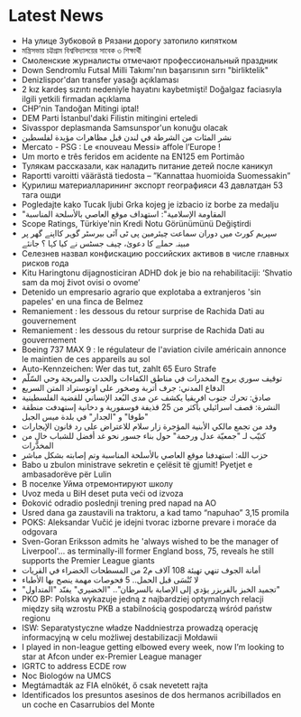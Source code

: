 # Latest News
-  На улице Зубковой в Рязани дорогу затопило кипятком
-  মন্ত্রিসভায় চট্টগ্রাম বিশ্ববিদ্যালয়ের সাবেক ৩ শিক্ষার্থী
-  Смоленские журналисты отмечают профессиональный праздник
-  Down Sendromlu Futsal Milli Takımı'nın başarısının sırrı "birliktelik"
-  Denizlispor'dan transfer yasağı açıklaması
-  2 kız kardeş sızıntı nedeniyle hayatını kaybetmişti! Doğalgaz faciasıyla ilgili yetkili firmadan açıklama
-  CHP'nin Tandoğan Mitingi iptal!
-  DEM Parti İstanbul'daki Filistin mitingini erteledi
-  Sivasspor deplasmanda Samsunspor'un konuğu olacak
-  نشر المئات من الشرطة في لندن قبل مظاهرات مؤيدة لفلسطين
-  Mercato - PSG : Le «nouveau Messi» affole l’Europe !
-  Um morto e três feridos em acidente na EN125 em Portimão
-  Тулякам рассказали, как наладить питание детей после каникул
-  Raportti varoitti väärästä tiedosta – ”Kannattaa huomioida Suomessakin”
-  Қурилиш материалларининг экспорт географияси 43 давлатдан 53 тага ошди
-  Pogledajte kako Tucak ljubi Grka kojeg je izbacio iz borbe za medalju
-  "المقاومة الإسلامية": استهداف موقع العاصي بالأسلحة المناسبة
-  Scope Ratings, Türkiye'nin Kredi Notu Görünümünü Değiştirdi
-  سپریم کورٹ میں دوران سماعت چیئرمین پی ٹی آئی بیرسٹر گوہر کااپنے گھر پر مبینہ حملے کا دعویٰ، چیف جسٹس نے کیا کہا ؟ جانئے
-  Селезнев назвал конфискацию российских активов в числе главных рисков года
-  Kitu Haringtonu dijagnosticiran ADHD dok je bio na rehabilitaciji: ‘Shvatio sam da moj život ovisi o ovome’
-  Detenido un empresario agrario que explotaba a extranjeros 'sin papeles' en una finca de Belmez
-  Remaniement : les dessous du retour surprise de Rachida Dati au gouvernement
-  Remaniement : les dessous du retour surprise de Rachida Dati au gouvernement
-  Boeing 737 MAX 9 : le régulateur de l'aviation civile américain annonce le maintien de ces appareils au sol
-  Auto-Kennzeichen: Wer das tut, zahlt 65 Euro Strafe
-  توقيف سوري يروج المخدرات في مناطق الكفاءات والحدت والمريجة وحي السّلّم
-  الدفاع المدني: جرف أتربة وصخور على اوتوستراد المتن السريع
-  صادق: تحرك جنوب افريقيا يكشف عن مدى البُعد الإنساني للقضية الفلسطينية
-  النشرة: قصف اسرائيلي بأكثر من 25 قذيفة فوسفورية و دخانية إستهدفت منطقة "طوفا" و "الجدار" في بلدة ميس الجبل
-  وفد من تجمع مالكي الأبنية المؤجرة زار سلام للاعتراض على رد قانون الإيجارات
-  كتيّب لـ "جمعيّة عدل ورحمة" حول بناء جسور نحو غد أفضل للشباب خالٍ من المخدّرات
-  حزب الله: استهدفنا موقع ‏العاصي بالأسلحة المناسبة وتم إصابته بشكل مباشر
-  Babo u zbulon ministrave sekretin e çelësit të gjumit! Pyetjet e ambasadorëve për Lulin
-  В поселке Уйма отремонтируют школу
-  Uvoz meda u BiH deset puta veći od izvoza
-  Đoković odradio poslednji trening pred napad na AO
-  Usred dana ga zaustavili na traktoru, a kad tamo “napuhao” 3,15 promila
-  POKS: Aleksandar Vučić je idejni tvorac izborne prevare i moraće da odgovara
-  Sven-Goran Eriksson admits he 'always wished to be the manager of Liverpool'... as terminally-ill former England boss, 75, reveals he still supports the Premier League giants
-  أمانة الجوف تنهي تهيئة 108 آلاف م2 من المسطحات الخضراء في القريات
-  لا تُنْسَى قبل الحمل.. 5 فحوصات مهمة ينصح بها الأطباء
-  "تجميد الخبز بالفريزر يؤدي إلى الإصابة بالسرطان".. "الخضيري" يفنّد "المتداول"
-  PKO BP: Polska wykazuje jedną z najbardziej optymalnych relacji między siłą wzrostu PKB a stabilnością gospodarczą wśród państw regionu
-  ISW: Separatystyczne władze Naddniestrza prowadzą operację informacyjną w celu możliwej destabilizacji Mołdawii
-  I played in non-league getting elbowed every week, now I’m looking to star at Afcon under ex-Premier League manager
-  IGRTC to address ECDE row
-  Noc Biologów na UMCS
-  Megtámadták az FIA elnökét, ő csak nevetett rajta
-  Identificados los presuntos asesinos de dos hermanos acribillados en un coche en Casarrubios del Monte

